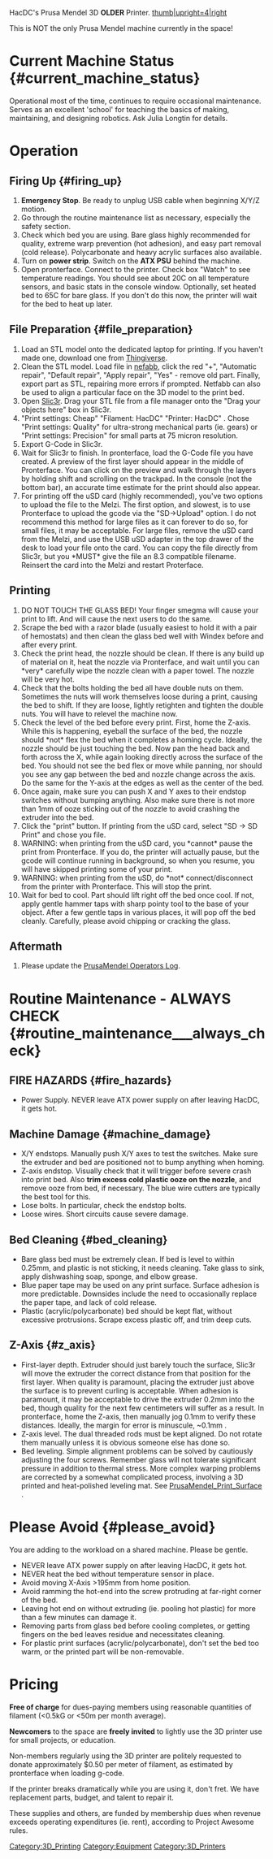HacDC's Prusa Mendel 3D **OLDER** Printer.
[thumb\|upright=4\|right](File:PrusaMendelPresent.jpg)

This is NOT the only Prusa Mendel machine currently in the space!

# Current Machine Status {#current_machine_status}

Operational most of the time, continues to require occasional
maintenance. Serves as an excellent 'school' for teaching the basics of
making, maintaining, and designing robotics. Ask Julia Longtin for
details.

# Operation

## Firing Up {#firing_up}

1.  **Emergency Stop**. Be ready to unplug USB cable when beginning
    X/Y/Z motion.
2.  Go through the routine maintenance list as necessary, especially the
    safety section.
3.  Check which bed you are using. Bare glass highly recommended for
    quality, extreme warp prevention (hot adhesion), and easy part
    removal (cold release). Polycarbonate and heavy acrylic surfaces
    also available.
4.  Turn on **power strip**. Switch on the **ATX PSU** behind the
    machine.
5.  Open pronterface. Connect to the printer. Check box "Watch" to see
    temperature readings. You should see about 20C on all temperature
    sensors, and basic stats in the console window. Optionally, set
    heated bed to 65C for bare glass. If you don't do this now, the
    printer will wait for the bed to heat up later.

## File Preparation {#file_preparation}

1.  Load an STL model onto the dedicated laptop for printing. If you
    haven't made one, download one from
    [Thingiverse](http://www.thingiverse.com/).
2.  Clean the STL model. Load file in
    [nefabb](http://www.netfabb.com/stl_repair_fixing.php), click the
    red "+", "Automatic repair", "Default repair", "Apply repair",
    "Yes" - remove old part. Finally, export part as STL, repairing more
    errors if prompted. Netfabb can also be used to align a particular
    face on the 3D model to the print bed.
3.  Open [Slic3r](http://slic3r.org/). Drag your STL file from a file
    manager onto the "Drag your objects here" box in Slic3r.
4.  "Print settings: Cheap" "Filament: HacDC" "Printer: HacDC" . Chose
    "Print settings: Quality" for ultra-strong mechanical parts (ie.
    gears) or "Print settings: Precision" for small parts at 75 micron
    resolution.
5.  Export G-Code in Slic3r.
6.  Wait for Slic3r to finish. In pronterface, load the G-Code file you
    have created. A preview of the first layer should appear in the
    middle of Pronterface. You can click on the preview and walk through
    the layers by holding shift and scrolling on the trackpad. In the
    console (not the bottom bar), an accurate time estimate for the
    print should also appear.
7.  For printing off the uSD card (highly recommended), you've two
    options to upload the file to the Melzi. The first option, and
    slowest, is to use Pronterface to upload the gcode via the
    "SD-\>Upload" option. I do not recommend this method for large files
    as it can forever to do so, for small files, it may be acceptable.
    For large files, remove the uSD card from the Melzi, and use the USB
    uSD adapter in the top drawer of the desk to load your file onto the
    card. You can copy the file directly from Slic3r, but you \*MUST\*
    give the file an 8.3 compatible filename. Reinsert the card into the
    Melzi and restart Proterface.

## Printing

1.  DO NOT TOUCH THE GLASS BED! Your finger smegma will cause your print
    to lift. And will cause the next users to do the same.
2.  Scrape the bed with a razor blade (usually easiest to hold it with a
    pair of hemostats) and then clean the glass bed well with Windex
    before and after every print.
3.  Check the print head, the nozzle should be clean. If there is any
    build up of material on it, heat the nozzle via Pronterface, and
    wait until you can \*very\* carefully wipe the nozzle clean with a
    paper towel. The nozzle will be very hot.
4.  Check that the bolts holding the bed all have double nuts on them.
    Sometimes the nuts will work themselves loose during a print,
    causing the bed to shift. If they are loose, lightly retighten and
    tighten the double nuts. You will have to relevel the machine now.
5.  Check the level of the bed before every print. First, home the
    Z-axis. While this is happening, eyeball the surface of the bed, the
    nozzle should \*not\* flex the bed when it completes a homing cycle.
    Ideally, the nozzle should be just touching the bed. Now pan the
    head back and forth across the X, while again looking directly
    across the surface of the bed. You should not see the bed flex or
    move while panning, nor should you see any gap between the bed and
    nozzle change across the axis. Do the same for the Y-axis at the
    edges as well as the center of the bed.
6.  Once again, make sure you can push X and Y axes to their endstop
    switches without bumping anything. Also make sure there is not more
    than 1mm of ooze sticking out of the nozzle to avoid crashing the
    extruder into the bed.
7.  Click the "print" button. If printing from the uSD card, select "SD
    -\> SD Print" and chose you file.
8.  WARNING: when printing from the uSD card, you \*cannot\* pause the
    print from Pronterface. If you do, the printer will actually pause,
    but the gcode will continue running in background, so when you
    resume, you will have skipped printing some of your print.
9.  WARNING: when printing from the uSD, do \*not\* connect/disconnect
    from the printer with Pronterface. This will stop the print.
10. Wait for bed to cool. Part should lift right off the bed once cool.
    If not, apply gentle hammer taps with sharp pointy tool to the base
    of your object. After a few gentle taps in various places, it will
    pop off the bed cleanly. Carefully, please avoid chipping or
    cracking the glass.

## Aftermath

1.  Please update the [PrusaMendel Operators
    Log](PrusaMendel_Operators_Log).

# Routine Maintenance - ALWAYS CHECK {#routine_maintenance___always_check}

## FIRE HAZARDS {#fire_hazards}

-   Power Supply. NEVER leave ATX power supply on after leaving HacDC,
    it gets hot.

## Machine Damage {#machine_damage}

-   X/Y endstops. Manually push X/Y axes to test the switches. Make sure
    the extruder and bed are positioned not to bump anything when
    homing.
-   Z-axis endstop. Visually check that it will trigger before severe
    crash into print bed. Also **trim excess cold plastic ooze on the
    nozzle**, and remove ooze from bed, if necessary. The blue wire
    cutters are typically the best tool for this.
-   Lose bolts. In particular, check the endstop bolts.
-   Loose wires. Short circuits cause severe damage.

## Bed Cleaning {#bed_cleaning}

-   Bare glass bed must be extremely clean. If bed is level to within
    0.25mm, and plastic is not sticking, it needs cleaning. Take glass
    to sink, apply dishwashing soap, sponge, and elbow grease.
-   Blue paper tape may be used on any print surface. Surface adhesion
    is more predictable. Downsides include the need to occasionally
    replace the paper tape, and lack of cold release.
-   Plastic (acrylic/polycarbonate) bed should be kept flat, without
    excessive protrusions. Scrape excess plastic off, and trim deep
    cuts.

## Z-Axis {#z_axis}

-   First-layer depth. Extruder should just barely touch the surface,
    Slic3r will move the extruder the correct distance from that
    position for the first layer. When quality is paramount, placing the
    extruder just above the surface is to prevent curling is acceptable.
    When adhesion is paramount, it may be acceptable to drive the
    extruder 0.2mm into the bed, though quality for the next few
    centimeters will suffer as a result. In pronterface, home the
    Z-axis, then manually jog 0.1mm to verify these distances. Ideally,
    the margin for error is minuscule, \~0.1mm .
-   Z-axis level. The dual threaded rods must be kept aligned. Do not
    rotate them manually unless it is obvious someone else has done so.
-   Bed leveling. Simple alignment problems can be solved by cautiously
    adjusting the four screws. Remember glass will not tolerate
    significant pressure in addition to thermal stress. More complex
    warping problems are corrected by a somewhat complicated process,
    involving a 3D printed and heat-polished leveling mat. See
    [PrusaMendel_Print_Surface](PrusaMendel_Print_Surface) .

# Please Avoid {#please_avoid}

You are adding to the workload on a shared machine. Please be gentle.

-   NEVER leave ATX power supply on after leaving HacDC, it gets hot.
-   NEVER heat the bed without temperature sensor in place.
-   Avoid moving X-Axis \>195mm from home position.
-   Avoid ramming the hot-end into the screw protruding at far-right
    corner of the bed.
-   Leaving hot end on without extruding (ie. pooling hot plastic) for
    more than a few minutes can damage it.
-   Removing parts from glass bed before cooling completes, or getting
    fingers on the bed leaves residue and necessitates cleaning.
-   For plastic print surfaces (acrylic/polycarbonate), don't set the
    bed too warm, or the printed part will be non-removable.

# Pricing

**Free of charge** for dues-paying members using reasonable quantities
of filament (\<0.5kG or \<50m per month average).

**Newcomers** to the space are **freely invited** to lightly use the 3D
printer use for small projects, or education.

Non-members regularly using the 3D printer are politely requested to
donate approximately \$0.50 per meter of filament, as estimated by
pronterface when loading g-code.

If the printer breaks dramatically while you are using it, don't fret.
We have replacement parts, budget, and talent to repair it.

These supplies and others, are funded by membership dues when revenue
exceeds operating expenditures (ie. rent), according to Project Awesome
rules.

[Category:3D_Printing](Category:3D_Printing)
[Category:Equipment](Category:Equipment)
[Category:3D_Printers](Category:3D_Printers)
